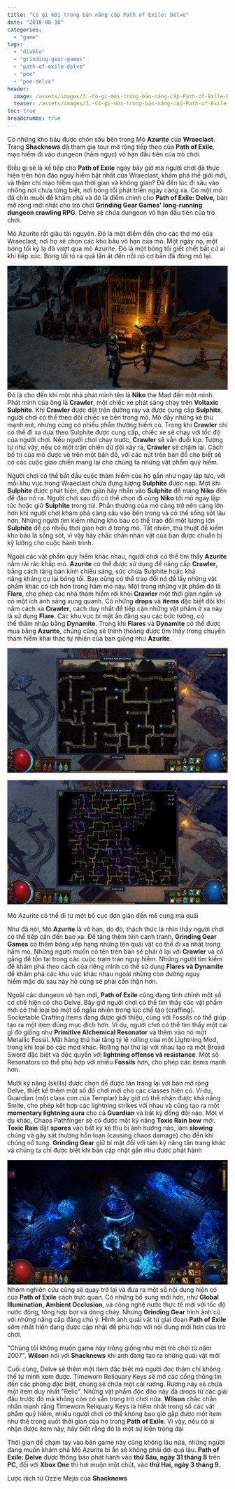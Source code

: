 ```yaml
---
title: "Có gì mới trong bản nâng cấp Path of Exile: Delve"
date: "2018-08-10"
categories: 
  - "game"
tags: 
  - "diablo"
  - "grinding-gear-games"
  - "path-of-exile-delve"
  - "poe"
  - "poe-delve"
header:
  image: /assets/images/3.-Có-gì-mới-trong-bản-nâng-cấp-Path-of-Exile-Delve.jpg
  teaser: /assets/images/3.-Có-gì-mới-trong-bản-nâng-cấp-Path-of-Exile-Delve.jpg
toc: true
breadcrumbs: true
---
```


Có những kho báu được chôn sâu bên trong Mỏ **Azurite** của **Wraeclast**. Trang **Shacknews** đã tham gia tour mở rộng tiếp theo của **Path of Exile**[,](https://sofsog.com/) mạo hiểm đi vào dungeon (hầm ngục) vô hạn đầu tiên của trò chơi.

Điều gì sẽ là kế tiếp cho **Path of Exile** ngay bây giờ mà người chơi đã thực hiện trên hòn đảo nguy hiểm bật nhất của Wraeclast[,](https://sofsog.com/) khám phá thế giới mới[,](https://sofsog.com/) và thậm chí mạo hiểm qua thời gian và không gian? Đã đến lúc đi sâu vào những nơi chưa từng biết[,](https://sofsog.com/) nơi bóng tối phát triển ngày càng xa. Có một mỏ đã chín muồi để khám phá và đó là điểm chính cho **Path of Exile: Delve,** bản mở rộng mới nhất cho trò chơi **Grinding Gear Games' long-running dungeon crawling RPG**. Delve sẽ chứa dungeon vô hạn đầu tiên của trò chơi.

Mỏ Azurite rất giàu tài nguyên. Đó là một điểm đến cho các thợ mỏ của Wraeclast[,](https://sofsog.com/) nơi họ sẽ chọn các kho báu vô hạn của mỏ. Một ngày nọ[,](https://sofsog.com/) một bóng tối kỳ lạ đã vượt qua mỏ Azurite. Đó là một bóng tối giết chết bất cứ ai khi tiếp xúc. Bóng tối tỏ ra quá lấn át đến nỗi nó cơ bản đã đóng mỏ lại.

![Có gì mới trong bản nâng cấp Path of Exile: Delve](/assets/images/1.-Có-gì-mới-trong-bản-nâng-cấp-Path-of-Exile-Delve.jpg) Đó là cho đến khi một nhà phát minh tên là **Niko** the Mad đến một mình. Phát minh của ông là **Crawler**[,](https://sofsog.com/) một chiếc xe phát sáng chạy trên **Voltaxic Sulphite**. Khi **Crawler** được đặt trên đường ray và được cung cấp **Sulphite**[,](https://sofsog.com/) người chơi có thể theo dõi chiếc xe bên trong mỏ. Mỏ đầy những kẻ thù mạnh mẽ[,](https://sofsog.com/) nhưng cũng có nhiều phần thưởng hiếm có. Trong khi **Crawler** chỉ có thể đi xa dựa theo Sulphite được cung cấp[,](https://sofsog.com/) chiếc xe sẽ chạy với tốc độ của người chơi. Nếu người chơi chạy trước[,](https://sofsog.com/) **Crawler** sẽ vẫn đuổi kịp. Tương tự như vậy[,](https://sofsog.com/) nếu có một trận chiến dữ dội xảy ra[,](https://sofsog.com/) **Crawler** sẽ chậm lại. Cách bố trí của mỏ được vẽ trên một bản đồ[,](https://sofsog.com/) với các nút trên bản đồ cho biết sẽ có các cuộc giao chiến mang lại cho chúng ta những vật phẩm quý hiếm.

Người chơi có thể bắt đầu cuộc thám hiểm của họ gần như ngay lập tức[,](https://sofsog.com/) với mỗi khu vực trong Wraeclast chứa đựng lượng **Sulphite** được nạp. Một khi **Sulphite** được phát hiện[,](https://sofsog.com/) đơn giản hãy nhấn vào **Sulphite** để mang **Niko** đến để đào nó ra. Người chơi sau đó có thể chọn đi cùng **Niko** tới mỏ ngay lập tức hoặc giữ **Sulphite** trong túi. Phần thưởng của mỏ càng trở nên càng lớn hơn khi người chơi khám phá càng sâu vào bên trong và có thể sống sót lâu hơn. Những người tìm kiếm những kho báu có thể trao đổi một lượng lớn **Sulphite** để có nhiều thơi gian hơn ở trong mỏ. Tất nhiên[,](https://sofsog.com/) thủ thuật để kiếm kho báu là sống sót[,](https://sofsog.com/) vì vậy hãy chắc chắn nhân vật của bạn được chuẩn bị kỹ lưỡng cho cuộc hành trình.

Ngoài các vật phẩm quý hiếm khác nhau[,](https://sofsog.com/) người chơi có thể tìm thấy **Azurite** nằm rải rác khắp mỏ. **Azurite** có thể được sử dụng để nâng cấp **Crawler**[,](https://sofsog.com/) bằng cách tăng bán kính chiếu sáng[,](https://sofsog.com/) sức chứa Sulphite hoặc khả năng kháng cự lại bóng tối. Bạn cũng có thể trao đổi nó để lấy những vật phẩm khác có ích hơn trong hầm mỏ này. Một trong những vật phẩm đó là **Flare**[,](https://sofsog.com/) cho phép các nhà thám hiểm rời khỏi **Crawler** một thời gian ngắn và có một ích ánh sáng xung quanh. Có những **drops** và **items** đặc biệt đôi khi nằm cách xa **Crawler**[,](https://sofsog.com/) cách duy nhất để tiếp cận những vật phẩm ở xa này là sử dụng **Flare**. Các khu vực bí mật ẩn đằng sau các bức tường[,](https://sofsog.com/) có thể thâm nhập bằng **Dynamite**. Trong khi **Flares** và **Dynamite** có thể được mua bằng **Azurite**[,](https://sofsog.com/) chúng cũng sẽ thỉnh thoảng được tìm thấy trong chuyến thám hiểm khai thác tự nhiên của bạn giống như **Azurite**.

![Có gì mới trong bản nâng cấp Path of Exile: Delve](/assets/images/2.-Có-gì-mới-trong-bản-nâng-cấp-Path-of-Exile-Delve.jpg)

![](/assets/images/3.-Có-gì-mới-trong-bản-nâng-cấp-Path-of-Exile-Delve.jpg)

Mỏ Azurite có thể đi từ một bố cục đơn giản đến mê cung ma quái

Như đã nói[,](https://sofsog.com/) Mỏ **Azurite** là vô hạn[,](https://sofsog.com/) do đó[,](https://sofsog.com/) thách thức là nhìn thấy người chơi có thể tiếp cận đến bao xa. Để tăng thêm tính cạnh tranh[,](https://sofsog.com/) **Grinding Gear Games** có thêm bảng xếp hạng những tên quái vật có thể đi xa nhất trong hầm mỏ. Những người muốn có tên trên bản sẽ phải ở lại với **Crawler** và cố gắng để tồn tại trong các cuộc trạm trán nguy hiểm. Những người tìm kiếm để khám phá theo cách của riêng mình có thể sử dụng **Flares và Dynamite** để khám phá các khu vực khác nhau ngoài những còn đường nguy hiểm mặc dù sau này hõ cũng sẽ phải cẩn thận hơn.

Ngoài các dungeon vô hạn mới[,](https://sofsog.com/) **Path of Exile** cũng đang tinh chỉnh một số cơ chế hiện có cho Delve. Bây giờ người chơi có thể tìm thấy các vật phẩm mới có thể loại bỏ một số ngẫu nhiên trong lúc chế tạo (craffing). Socketable Crafting Items đang được giới thiệu[,](https://sofsog.com/) cùng với Fossils có thể giúp tạo ra một item đúng mục đích hơn. Ví dụ[,](https://sofsog.com/) người chơi có thể tìm thấy một cái gì đó giống như **Primitive Alchemical Resonator** và thêm vào nó một Metallic Fossil. Mặt hàng thứ hai tăng tỷ lệ rolling của một Lightning Mod[,](https://sofsog.com/) trong khi loại bỏ các mod khác. Rolling hai thứ lại với nhau tạo ra một Broad Sword đặc biệt và độc quyền với **lightning offense và resistance**. Một số Resonators có thể phù hợp với nhiều **Fossils** hơn[,](https://sofsog.com/) cho phép các items mạnh hơn.

Mười kỹ năng (skills) được chọn để được tân trang lại với bản mở rộng Delve[,](https://sofsog.com/) thiết kế thêm một số đồ chơi mới cho các classes hiện có. Ví dụ[,](https://sofsog.com/) Guardian (một class con của Templar) bây giờ có thể nhận được khả năng Smite[,](https://sofsog.com/) cho phép kết hợp các lightning strikes với nhau và cũng tạo ra một **momentary lightning aura** cho cả **Guardian** và bất kỳ đồng đội nào. Một ví dụ khác[,](https://sofsog.com/) Chaos Pathfinger sẽ có được một kỹ năng **Toxic Rain bow** mới. **Toxic Rain** đặt **spores** vào bất kỳ kẻ thù bị ảnh hưởng nào[,](https://sofsog.com/) làm **slowing** chúng và gây sát thương hỗn loạn (causing chaos damage) cho đến khi chúng nổ tung. **Grinding Gear** giữ bí mật đối với tám kỹ năng tân trang khác và chúng ta chỉ được biết khi bản cập nhật gần như được phát hành

![Có gì mới trong bản nâng cấp Path of Exile: Delve](/assets/images/4.-Có-gì-mới-trong-bản-nâng-cấp-Path-of-Exile-Delve.jpg) Nhóm nghiên cứu cũng sẽ quay trở lại và đưa ra một số nội dung hiện có của **Path of Exile** cách trực quan. Có những bổ sung mới hơn[,](https://sofsog.com/) như **Global Illumination[,](https://sofsog.com/) Ambient Occlusion**[,](https://sofsog.com/) và công nghệ nước thực tế mới với tốc độ nước động[,](https://sofsog.com/) tổng hợp bọt và dòng chảy. Nhưng **Grinding Gear** hình ảnh cũ với những nâng cấp đáng chú ý. Hình ảnh quái vật từ giai đoạn **Path of Exile** sớm nhất hiện đang được cập nhật để phù hợp với nội dung mới hơn của trò chơi.

"Chúng tôi không muốn game này trông giống như một trò chơi từ năm 2007"[,](https://sofsog.com/) **Wilson** nói với **Shacknews** khi anh đang tạo ra những quái vật mới

Cuối cùng[,](https://sofsog.com/) Delve sẽ thêm một item đặc biệt mà người đọc thậm chí không thể tự mình xem được. Timeworn Reliquary Keys sẽ mở các cổng thông tin đến các phòng đặc biệt[,](https://sofsog.com/) chúng sẽ chứa một cái rương. Rương này sẽ chứa một item duy nhất "Relic". Những vật phẩm độc đáo này đã drops từ các giải đấu trước đó mà không còn có sẵn trong trò chơi nữa. **Wilson** chắc chắn nhấn mạnh rằng Timeworn Reliquary Keys là hiếm nhất trong số các vật phẩm quý hiếm[,](https://sofsog.com/) nhiều người chơi có thể không bao giờ gặp được một item như thế trong suốt thời gian của họ trong **Path of Exile**. Vì vậy[,](https://sofsog.com/) nếu có ai nhận được item này[,](https://sofsog.com/) hãy biết rằng đó là một sự kiện trọng đại

Thời gian để chạm tay vào bản game này cũng không lâu nữa[,](https://sofsog.com/) những người đang muốn khám phá Mỏ Azurite bí ẩn sẽ không phải đợi quá lâu. **Path of Exile: Delve** được thông báo phát hành vào **thứ Sáu[,](https://sofsog.com/) ngày 31 tháng 8** trên **PC**[,](https://sofsog.com/) đối với **Xbox One** thì hơi muộn một chút[,](https://sofsog.com/) vào **thứ Hai[,](https://sofsog.com/) ngày 3 tháng 9.**

Lược dịch từ Ozzie Mejia của **Shacknews**

